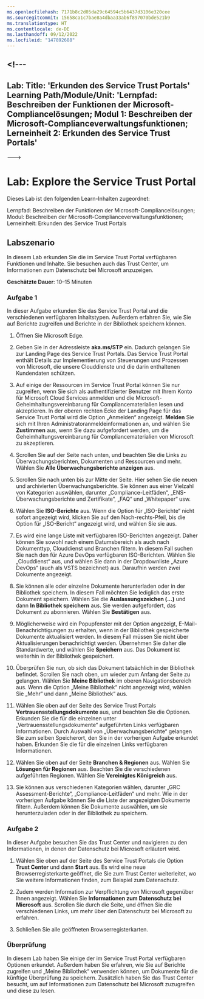 ```yaml
---
ms.openlocfilehash: 7171b8c2d05da29c64594c5b6437d3106e320cee
ms.sourcegitcommit: 15658ca1c7bae8a4dbaa33ab6f897070bde521b9
ms.translationtype: HT
ms.contentlocale: de-DE
ms.lasthandoff: 09/12/2022
ms.locfileid: "147892688"
---
```

<a name="---"></a><!---
---
Lab: Title: 'Erkunden des Service Trust Portals' Learning Path/Module/Unit: 'Lernpfad: Beschreiben der Funktionen der Microsoft-Compliancelösungen; Modul 1: Beschreiben der Microsoft-Complianceverwaltungsfunktionen; Lerneinheit 2: Erkunden des Service Trust Portals'
---
--->

# <a name="lab-explore-the-service-trust-portal"></a>Lab: Explore the Service Trust Portal

Dieses Lab ist den folgenden Learn-Inhalten zugeordnet:

Lernpfad: Beschreiben der Funktionen der Microsoft-Compliancelösungen; Modul: Beschreiben der Microsoft-Complianceverwaltungsfunktionen; Lerneinheit: Erkunden des Service Trust Portals

## <a name="lab-scenario"></a>Labszenario

In diesem Lab erkunden Sie die im Service Trust Portal verfügbaren Funktionen und Inhalte. Sie besuchen auch das Trust Center, um Informationen zum Datenschutz bei Microsoft anzuzeigen.

**Geschätzte Dauer**: 10–15 Minuten

### <a name="task-1"></a>Aufgabe 1

In dieser Aufgabe erkunden Sie das Service Trust Portal und die verschiedenen verfügbaren Inhaltstypen. Außerdem erfahren Sie, wie Sie auf Berichte zugreifen und Berichte in der Bibliothek speichern können.

1. Öffnen Sie Microsoft Edge.

1. Geben Sie in der Adressleiste **aka.ms/STP** ein.  Dadurch gelangen Sie zur Landing Page des Service Trust Portals. Das Service Trust Portal enthält Details zur Implementierung von Steuerungen und Prozessen von Microsoft, die unsere Clouddienste und die darin enthaltenen Kundendaten schützen.

1. Auf einige der Ressourcen im Service Trust Portal können Sie nur zugreifen, wenn Sie sich als authentifizierter Benutzer mit Ihrem Konto für Microsoft Cloud Services anmelden und die Microsoft-Geheimhaltungsvereinbarung für Compliancematerialien lesen und akzeptieren. In der oberen rechten Ecke der Landing Page für das Service Trust Portal wird die Option „Anmelden“ angezeigt.  **Melden** Sie sich mit Ihren Administratoranmeldeinformationen an, und wählen Sie **Zustimmen** aus, wenn Sie dazu aufgefordert werden, um die Geheimhaltungsvereinbarung für Compliancematerialien von Microsoft zu akzeptieren.

1. Scrollen Sie auf der Seite nach unten, und beachten Sie die Links zu Überwachungsberichten, Dokumenten und Ressourcen und mehr.  Wählen Sie **Alle Überwachungsberichte anzeigen** aus.

1. Scrollen Sie nach unten bis zur Mitte der Seite. Hier sehen Sie die neuen und archivierten Überwachungsberichte.  Sie können aus einer Vielzahl von Kategorien auswählen, darunter „Compliance-Leitfäden“, „ENS-Überwachungsberichte und Zertifikate“, „FAQ“ und „Whitepaper“ usw.

1. Wählen Sie **ISO-Berichte** aus.  Wenn die Option für „ISO-Berichte“ nicht sofort angezeigt wird, klicken Sie auf den Nach-rechts-Pfeil, bis die Option für „ISO-Bericht“ angezeigt wird, und wählen Sie sie aus.

1. Es wird eine lange Liste mit verfügbaren ISO-Berichten angezeigt. Daher können Sie sowohl nach einem Datumsbereich als auch nach Dokumenttyp, Clouddienst und Branchen filtern.  In diesem Fall suchen Sie nach den für Azure DevOps verfügbaren ISO-Berichten.  Wählen Sie „Clouddienst“ aus, und wählen Sie dann in der Dropdownliste „Azure DevOps“ (auch als VSTS bezeichnet) aus.  Daraufhin werden zwei Dokumente angezeigt.

1. Sie können alle oder einzelne Dokumente herunterladen oder in der Bibliothek speichern.  In diesem Fall möchten Sie lediglich das erste Dokument speichern.  Wählen Sie die **Auslassungszeichen (...)** und dann **In Bibliothek speichern** aus.  Sie werden aufgefordert, das Dokument zu abonnieren. Wählen Sie **Bestätigen** aus.

1. Möglicherweise wird ein Popupfenster mit der Option angezeigt, E-Mail-Benachrichtigungen zu erhalten, wenn in der Bibliothek gespeicherte Dokumente aktualisiert werden.  In diesem Fall müssen Sie nicht über Aktualisierungen benachrichtigt werden. Übernehmen Sie daher die Standardwerte, und wählen Sie **Speichern** aus.  Das Dokument ist weiterhin in der Bibliothek gespeichert.

1. Überprüfen Sie nun, ob sich das Dokument tatsächlich in der Bibliothek befindet. Scrollen Sie nach oben, um wieder zum Anfang der Seite zu gelangen.  Wählen Sie **Meine Bibliothek** im oberen Navigationsbereich aus.  Wenn die Option „Meine Bibliothek“ nicht angezeigt wird, wählen Sie „Mehr“ und dann „Meine Bibliothek“ aus.

1. Wählen Sie oben auf der Seite des Service Trust Portals **Vertrauensstellungsdokumente** aus, und beachten Sie die Optionen. Erkunden Sie die für die einzelnen unter „Vertrauensstellungsdokumente“ aufgeführten Links verfügbaren Informationen. Durch Auswahl von „Überwachungsberichte“ gelangen Sie zum selben Speicherort, den Sie in der vorherigen Aufgabe erkundet haben.  Erkunden Sie die für die einzelnen Links verfügbaren Informationen.

1. Wählen Sie oben auf der Seite **Branchen & Regionen** aus.  Wählen Sie **Lösungen für Regionen** aus. Beachten Sie die verschiedenen aufgeführten Regionen.  Wählen Sie **Vereinigtes Königreich** aus.  

1. Sie können aus verschiedenen Kategorien wählen,  darunter „GRC Assessment-Berichte“, „Compliance-Leitfäden“ und mehr.  Wie in der vorherigen Aufgabe können Sie die Liste der angezeigten Dokumente filtern. Außerdem können Sie Dokumente auswählen, um sie herunterzuladen oder in der Bibliothek zu speichern.

### <a name="task-2"></a>Aufgabe 2

In dieser Aufgabe besuchen Sie das Trust Center und navigieren zu den Informationen, in denen der Datenschutz bei Microsoft erläutert wird.

1. Wählen Sie oben auf der Seite des Service Trust Portals die Option **Trust Center** und dann **Start** aus. Es wird eine neue Browserregisterkarte geöffnet, die Sie zum Trust Center weiterleitet, wo Sie weitere Informationen finden, zum Beispiel zum Datenschutz.  

1. Zudem werden Information zur Verpflichtung von Microsoft gegenüber Ihnen angezeigt.  Wählen Sie **Informationen zum Datenschutz bei Microsoft** aus.  Scrollen Sie durch die Seite, und öffnen Sie die verschiedenen Links, um mehr über den Datenschutz bei Microsoft zu erfahren.

1. Schließen Sie alle geöffneten Browserregisterkarten.

### <a name="review"></a>Überprüfung

In diesem Lab haben Sie einige der im Service Trust Portal verfügbaren Optionen erkundet. Außerdem haben Sie erfahren, wie Sie auf Berichte zugreifen und „Meine Bibliothek“ verwenden können, um Dokumente für die künftige Überprüfung zu speichern.  Zusätzlich haben Sie das Trust Center besucht, um auf Informationen zum Datenschutz bei Microsoft zuzugreifen und diese zu lesen.
